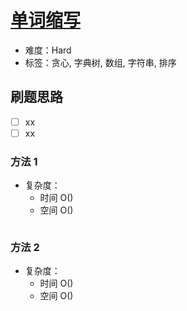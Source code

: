 # [单词缩写](https://leetcode-cn.com/problems/word-abbreviation/)

- 难度：Hard
- 标签：贪心, 字典树, 数组, 字符串, 排序

## 刷题思路

- [ ] xx
- [ ] xx

### 方法 1

- 复杂度：
    - 时间 O()
    - 空间 O()

``` js

```

### 方法 2

- 复杂度：
    - 时间 O()
    - 空间 O()

``` js

```
